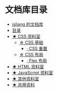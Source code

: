 文档库目录
===

* [jsliang 的文档库](README.md)
* [目录](./SUMMARY.md)
* [★ CSS 资料室](./CSS-library/README.md)
  * [☆ CSS 基础](./CSS-library/CSSBase/README.md)
    * [· CSS 重置](./CSS-library/CSSBase/CSSReset.md)
  * [☆ CSS 布局](./CSS-library/Layout/README.md)
    * [· Flex 布局](./CSS-library/Layout/Flex.md)
* [★ HTML 资料室](./HTML-library/README.md)
* [★ JavaScript 资料室](./JavaScript-library/README.md)
* [★ 其他资料室](./other-library/README.md)
* [★ 共用资料](./public-repertory/README.md)